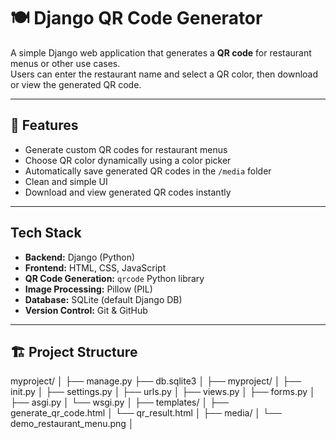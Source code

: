 # 🍽️ Django QR Code Generator

A simple Django web application that generates a **QR code** for restaurant menus or other use cases.  
Users can enter the restaurant name and select a QR color, then download or view the generated QR code.

---

## 🚀 Features
- Generate custom QR codes for restaurant menus  
- Choose QR color dynamically using a color picker  
- Automatically save generated QR codes in the `/media` folder  
- Clean and simple UI  
- Download and view generated QR codes instantly  

---
## Tech Stack

- **Backend:** Django (Python)  
- **Frontend:** HTML, CSS, JavaScript  
- **QR Code Generation:** `qrcode` Python library  
- **Image Processing:** Pillow (PIL)  
- **Database:** SQLite (default Django DB)  
- **Version Control:** Git & GitHub  

---


## 🏗️ Project Structure
myproject/
│
├── manage.py
├── db.sqlite3
│
├── myproject/
│ ├── init.py
│ ├── settings.py
│ ├── urls.py
│ ├── views.py
│ ├── forms.py
│ ├── asgi.py
│ └── wsgi.py
│
├── templates/
│ ├── generate_qr_code.html
│ └── qr_result.html
│
├── media/
│ └── demo_restaurant_menu.png
│
